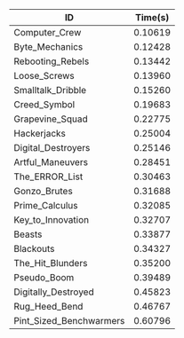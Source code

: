 |ID|Time(s)|
|-|-|
|Computer_Crew|0.10619|
|Byte_Mechanics|0.12428|
|Rebooting_Rebels|0.13442|
|Loose_Screws|0.13960|
|Smalltalk_Dribble|0.15260|
|Creed_Symbol|0.19683|
|Grapevine_Squad|0.22775|
|Hackerjacks|0.25004|
|Digital_Destroyers|0.25146|
|Artful_Maneuvers|0.28451|
|The_ERROR_List|0.30463|
|Gonzo_Brutes|0.31688|
|Prime_Calculus|0.32085|
|Key_to_Innovation|0.32707|
|Beasts|0.33877|
|Blackouts|0.34327|
|The_Hit_Blunders|0.35200|
|Pseudo_Boom|0.39489|
|Digitally_Destroyed|0.45823|
|Rug_Heed_Bend|0.46767|
|Pint_Sized_Benchwarmers|0.60796|
